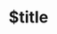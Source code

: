 ---
title: $title
second_title: .NET API 참조용 Aspose.Slides
description: $description
type: docs
weight: $weight
url: /ko/net/$ref/
---